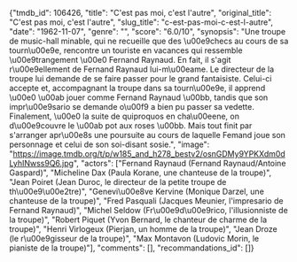 {"tmdb_id": 106426, "title": "C'est pas moi, c'est l'autre", "original_title": "C'est pas moi, c'est l'autre", "slug_title": "c-est-pas-moi-c-est-l-autre", "date": "1962-11-07", "genre": "", "score": "6.0/10", "synopsis": "Une troupe de music-hall minable, qui ne recueille que des \u00e9checs au cours de sa tourn\u00e9e, rencontre un touriste en vacances qui ressemble \u00e9trangement \u00e0 Fernand Raynaud. En fait, il s'agit r\u00e9ellement de Fernand Raynaud lui-m\u00eame. Le directeur de la troupe lui demande de se faire passer pour le grand fantaisiste. Celui-ci accepte et, accompagnant la troupe dans sa tourn\u00e9e, il apprend \u00e0 \u00ab jouer comme Fernand Raynaud \u00bb, tandis que son impr\u00e9sario se demande o\u00f9 a bien pu passer sa vedette. Finalement, \u00e0 la suite de quiproquos en cha\u00eene, on d\u00e9couvre le \u00ab pot aux roses \u00bb. Mais tout finit par s'arranger apr\u00e8s une poursuite au cours de laquelle Femand joue son personnage et celui de son soi-disant sosie.", "image": "https://image.tmdb.org/t/p/w185_and_h278_bestv2/osnGDMy9YPKXdm0dLyhINwss9Q6.jpg", "actors": ["Fernand Raynaud (Fernand Raynaud/Antoine Gaspard)", "Micheline Dax (Paula Korane, une chanteuse de la troupe)", "Jean Poiret (Jean Duroc, le directeur de la petite troupe de th\u00e9\u00e2tre)", "Genevi\u00e8ve Kervine (Monique Darzel, une chanteuse de la troupe)", "Fred Pasquali (Jacques Meunier, l'impresario de Fernand Raynaud)", "Michel Seldow (Fr\u00e9d\u00e9rico, l'illusionniste de la troupe)", "Robert Piquet (Yvon Bernard, le chanteur de charme de la troupe)", "Henri Virlogeux (Pierjan, un homme de la troupe)", "Jean Droze (le r\u00e9gisseur de la troupe)", "Max Montavon (Ludovic Morin, le pianiste de la troupe)"], "comments": [], "recommandations_id": []}